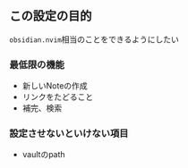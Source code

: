 ## この設定の目的

`obsidian.nvim`相当のことをできるようにしたい

### 最低限の機能

- 新しいNoteの作成
- リンクをたどること
- 補完、検索

### 設定させないといけない項目

- vaultのpath

